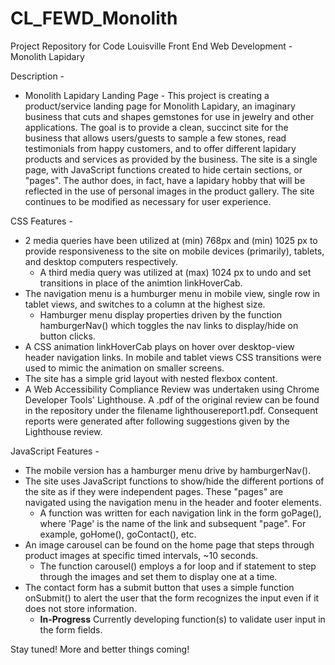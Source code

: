 # CL_FEWD_Monolith

Project Repository for Code Louisville Front End Web Development - Monolith Lapidary

Description -

- Monolith Lapidary Landing Page - This project is creating a product/service landing page for Monolith Lapidary, an imaginary business that cuts and shapes gemstones for use in jewelry and other applications. The goal is to provide a clean, succinct site for the business that allows users/guests to sample a few stones, read testimonials from happy customers, and to offer different lapidary products and services as provided by the business.
  The site is a single page, with JavaScript functions created to hide certain sections, or "pages". The author does, in fact, have a lapidary hobby that will be reflected in the use of personal images in the product gallery. The site continues to be modified as necessary for user experience.

CSS Features -

- 2 media queries have been utilized at (min) 768px and (min) 1025 px to provide responsiveness to the site on mobile devices (primarily), tablets, and desktop computers respectively.
  + A third media query was utilized at (max) 1024 px to undo and set transitions in place of the animtion linkHoverCab.
- The navigation menu is a humburger menu in mobile view, single row in tablet views, and switches to a column at the highest size.
  + Hamburger menu display properties driven by the function hamburgerNav() which toggles the nav links to display/hide on button clicks.
- A CSS animation linkHoverCab plays on hover over desktop-view header navigation links.  In mobile and tablet views CSS transitions were used to mimic the animation on smaller screens.
- The site has a simple grid layout with nested flexbox content.
- A Web Accessibility Compliance Review was undertaken using Chrome Developer Tools' Lighthouse. A .pdf of the original review can be found in the repository under the filename lighthousereport1.pdf. Consequent reports were generated after following suggestions given by the Lighthouse review.

JavaScript Features -

- The mobile version has a hamburger menu drive by hamburgerNav().
- The site uses JavaScript functions to show/hide the different portions of the site as if they were independent pages. These "pages" are navigated using the navigation menu in the header and footer elements.
  + A function was written for each navigation link in the form goPage(), where 'Page' is the name of the link and subsequent "page". For example, goHome(), goContact(), etc.
- An image carousel can be found on the home page that steps through product images at specific timed intervals, ~10 seconds.
  + The function carousel() employs a for loop and if statement to step through the images and set them to display one at a time.
- The contact form has a submit button that uses a simple function onSubmit() to alert the user that the form recognizes the input even if it does not store information.
  + **In-Progress** Currently developing function(s) to validate user input in the form fields.

Stay tuned! More and better things coming!

